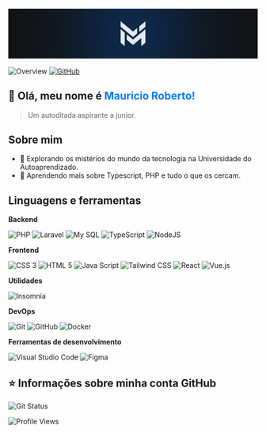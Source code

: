 ![Mauricio Roberto Logo](./logo.jpg)

![Overview](https://img.shields.io/static/v1?label=Overview&message=Mauricio&color=017BFF&labelColor=111317&style=for-the-badge&logo=GitHub) 
[![GitHub](https://img.shields.io/github/followers/mauriciorobertodev?label=follow&style=for-the-badge&color=017BFF&labelColor=111317&)](https://github.com/mauriciorobertodev)

## 👋 Olá, meu nome é <span style="color:#017BFF;">Mauricio Roberto!</span>

> Um autoditada aspirante a junior.

## Sobre mim

- 🚀 Explorando os mistérios do mundo da tecnologia na Universidade do Autoaprendizado.
- 🌱 Aprendendo mais sobre Typescript, PHP e tudo o que os cercam.

## Linguagens e ferramentas
**Backend**

![PHP](https://img.shields.io/badge/PHP-777BB4?style=for-the-badge&logo=php&logoColor=white)
![Laravel](https://img.shields.io/badge/Laravel-FF2D20?style=for-the-badge&logo=laravel&logoColor=white)
![My SQL](https://img.shields.io/badge/MySQL-00000F?style=for-the-badge&logo=mysql&logoColor=white)
![TypeScript](https://img.shields.io/badge/typescript-%23007ACC.svg?style=for-the-badge&logo=typescript&logoColor=white)
![NodeJS](https://img.shields.io/badge/node.js-6DA55F?style=for-the-badge&logo=node.js&logoColor=white)

**Frontend**

![CSS 3](https://img.shields.io/badge/CSS3-1572B6?style=for-the-badge&logo=css3&logoColor=white)
![HTML 5](https://img.shields.io/badge/HTML5-E34F26?style=for-the-badge&logo=html5&logoColor=white)
![Java Script](https://img.shields.io/badge/JavaScript-F7DF1E?style=for-the-badge&logo=javascript&logoColor=black)
![Tailwind CSS](https://img.shields.io/badge/Tailwind_CSS-38B2AC?style=for-the-badge&logo=tailwind-css&logoColor=white)
![React](https://img.shields.io/badge/React-20232A?style=for-the-badge&logo=react&logoColor=61DAFB)
![Vue.js](https://img.shields.io/badge/vuejs-%2335495e.svg?style=for-the-badge&logo=vuedotjs&logoColor=%234FC08D)

**Utilidades**

![Insomnia](https://img.shields.io/badge/Insomnia-black?style=for-the-badge&logo=insomnia&logoColor=5849BE)

**DevOps**

![Git](https://img.shields.io/badge/git-%23F05033.svg?style=for-the-badge&logo=git&logoColor=white)
![GitHub](https://img.shields.io/badge/GitHub-100000?style=for-the-badge&logo=github&logoColor=white)
![Docker](https://img.shields.io/badge/docker-%230db7ed.svg?style=for-the-badge&logo=docker&logoColor=white)

**Ferramentas de desenvolvimento**

![Visual Studio Code](https://img.shields.io/badge/Visual%20Studio%20Code-0078d7.svg?style=for-the-badge&logo=visual-studio-code&logoColor=white)
![Figma](https://img.shields.io/badge/figma-%23F24E1E.svg?style=for-the-badge&logo=figma&logoColor=white)

## ⭐ Informações sobre minha conta GitHub

![Git Status](https://github-readme-stats.vercel.app/api?username=mauriciorobertodev&show_icons=true&title_color=017BFF&text_color=fff&icon_color=017BFF&bg_color=111317&cache_seconds=2300)

![Profile Views](https://komarev.com/ghpvc/?username=mauriciorobertodev&label=Profile%20Views%20&&color=017BFF&background=111317&style=for-the-badge)